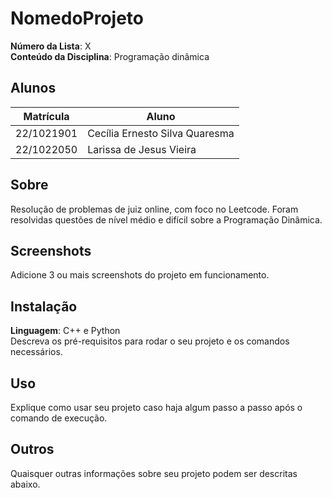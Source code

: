 
# NomedoProjeto

**Número da Lista**: X<br>
**Conteúdo da Disciplina**: Programação dinâmica<br>

## Alunos
|Matrícula | Aluno |
| -- | -- |
| 22/1021901  |  Cecília Ernesto Silva Quaresma |
| 22/1022050  |  Larissa de Jesus Vieira |

## Sobre 
Resolução de problemas de juiz online, com foco no Leetcode. Foram resolvidas questões de nível médio e difícil sobre a Programação Dinâmica. 

## Screenshots
Adicione 3 ou mais screenshots do projeto em funcionamento.

## Instalação 
**Linguagem**: C++ e Python<br>
Descreva os pré-requisitos para rodar o seu projeto e os comandos necessários.

## Uso 
Explique como usar seu projeto caso haja algum passo a passo após o comando de execução.

## Outros 
Quaisquer outras informações sobre seu projeto podem ser descritas abaixo.




